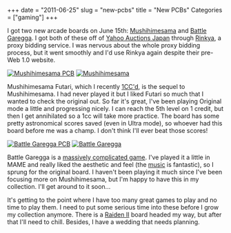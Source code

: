 +++
date = "2011-06-25"
slug = "new-pcbs"
title = "New PCBs"
Categories = ["gaming"]
+++

I got two new arcade boards on June 15th: [Mushihimesama](http://en.wikipedia.org/wiki/Mushihime-sama) and [Battle Garegga](http://en.wikipedia.org/wiki/Battle_Garegga).  I got both of these off of [Yahoo Auctions Japan](http://category.auctions.yahoo.co.jp/list/%E3%82%B2%E3%83%BC%E3%83%A0%E5%9F%BA%E6%9D%BF-%E3%82%A2%E3%83%BC%E3%82%B1%E3%83%BC%E3%83%89%E3%82%B2%E3%83%BC%E3%83%A0-%E3%82%B2%E3%83%BC%E3%83%A0-%E3%81%8A%E3%82%82%E3%81%A1%E3%82%83-%E3%82%B2%E3%83%BC%E3%83%A0/2084047782/?p=%E3%82%B2%E3%83%BC%E3%83%A0%E5%9F%BA%E6%9D%BF&tab_ex=commerce&fr=auc-prop&slider=0&b=1) through [Rinkya](http://www.rinkya.com/index.php), a proxy bidding service.  I was nervous about the whole proxy bidding process, but it went smoothly and I'd use Rinkya again despite their pre-Web 1.0 website.

[![Mushihimesama PCB](http://farm4.static.flickr.com/3481/5843179937_b926c594ef.jpg)](http://www.flickr.com/photos/wnka/5843179937/)
[![Mushihimesama](http://farm6.static.flickr.com/5195/5843182913_2c72e19144.jpg)](http://www.flickr.com/photos/wnka/5843182913/)

Mushihimesama Futari, which I recently [1CC'd](/posts/mushihimesama-futari-1cc/), is the sequel to Mushihimesama.  I had never played it but I liked Futari so much that I wanted to check the original out.  So far it's great, I've been playing Original mode a little and progressing nicely.  I can reach the 5th level on 1 credit, but then I get annihilated so a 1cc will take more practice.  The board has some pretty astronomical scores saved (even in Ultra mode), so whoever had this board before me was a champ.  I don't think I'll ever beat those scores!

[![Battle Garegga PCB](http://farm6.static.flickr.com/5119/5843185911_d4cea45cd2.jpg)](http://www.flickr.com/photos/wnka/5843185911/)
[![Battle Garegga](http://farm6.static.flickr.com/5305/5843187795_be8e296de1.jpg)](http://www.flickr.com/photos/wnka/5843187795/)

Battle Garegga is a [massively complicated game](http://shmups.system11.org/viewtopic.php?f=5&t=351).  I've played it a little in MAME and really liked the aesthetic and feel (the [music](http://www.youtube.com/watch?v=Skr8UCEKHKs) is fantastic), so I sprung for the original board.  I haven't been playing it much since I've been focusing more on Mushihimesama, but I'm happy to have this in my collection.  I'll get around to it soon...

It's getting to the point where I have too many great games to play and no time to play them.  I need to put some serious time into these before I grow my collection anymore.  There is a [Raiden II](http://en.wikipedia.org/wiki/Raiden_II) board headed my way, but after that I'll need to chill.  Besides, I have a wedding that needs planning.
